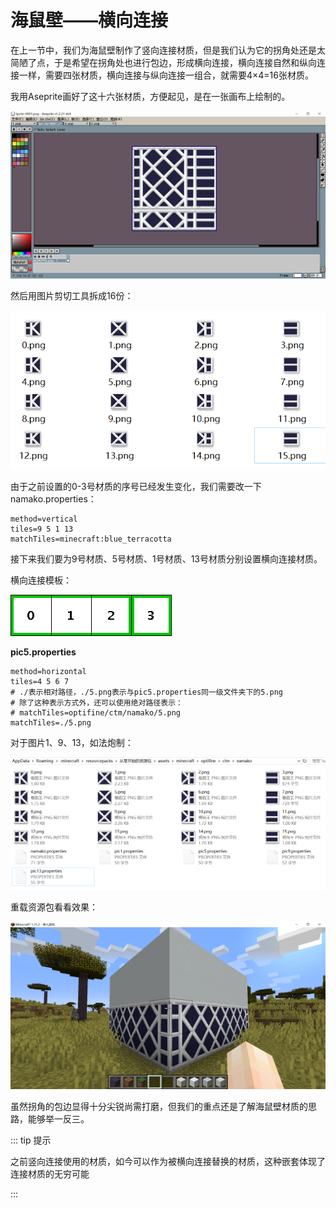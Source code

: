 # 海鼠壁——横向连接

在上一节中，我们为海鼠壁制作了竖向连接材质，但是我们认为它的拐角处还是太简陋了点，于是希望在拐角处也进行包边，形成横向连接，横向连接自然和纵向连接一样，需要四张材质，横向连接与纵向连接一组合，就需要4×4=16张材质。

我用Aseprite画好了这十六张材质，方便起见，是在一张画布上绘制的。

![image-20200708213822683](horizontal.assets/image-20200708213822683.png)

然后用图片剪切工具拆成16份：

![image-20200708214510509](horizontal.assets/image-20200708214510509.png)

由于之前设置的0-3号材质的序号已经发生变化，我们需要改一下namako.properties：

```properties
method=vertical
tiles=9 5 1 13
matchTiles=minecraft:blue_terracotta
```

接下来我们要为9号材质、5号材质、1号材质、13号材质分别设置横向连接材质。

横向连接模板：

![](horizontal.assets/horizontal_template.png)

**pic5.properties**

```properties
method=horizontal
tiles=4 5 6 7
# ./表示相对路径，./5.png表示与pic5.properties同一级文件夹下的5.png
# 除了这种表示方式外，还可以使用绝对路径表示：
# matchTiles=optifine/ctm/namako/5.png
matchTiles=./5.png
```

对于图片1、9、13，如法炮制：

![image-20200708220431542](horizontal.assets/image-20200708220431542.png)

重载资源包看看效果：

![image-20200708221255742](horizontal.assets/image-20200708221255742.png)

虽然拐角的包边显得十分尖锐尚需打磨，但我们的重点还是了解海鼠壁材质的思路，能够举一反三。

::: tip 提示

之前竖向连接使用的材质，如今可以作为被横向连接替换的材质，这种嵌套体现了连接材质的无穷可能

:::

<br/><br/><Vssue/>